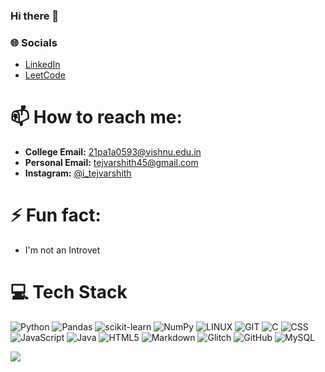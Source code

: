 ### Hi there 👋

### 🌐 Socials
- [LinkedIn](https://www.linkedin.com/in/tej-varshith-madala-6b125b245/)
- [LeetCode](https://leetcode.com/Tej_Varshith/)

<!--
**Varshi45/Varshi45** is a ✨ _special_ ✨ repository because its `README.md` (this file) appears on your GitHub profile.

Here are some ideas to get you started:

- 🔭 I’m currently working on  ...
- 🌱 I’m currently learning ...
- 👯 I’m looking to collaborate on ...
- 🤔 I’m looking for help with ...
- 💬 Ask me about ...
- 😄 Pronouns: ...

-->
# 📫 How to reach me:
- **College Email:** 21pa1a0593@vishnu.edu.in
- **Personal Email:** tejvarshith45@gmail.com
- **Instagram:** [@i_tejvarshith](https://www.instagram.com/i_tejvarshith/)

# ⚡ Fun fact:
- I'm not an Introvet

# 💻 Tech Stack

![Python](https://upload.wikimedia.org/wikipedia/commons/c/c3/Python-logo-notext.svg)
![Pandas](https://upload.wikimedia.org/wikipedia/commons/e/ed/Pandas_logo.svg)
![scikit-learn](https://upload.wikimedia.org/wikipedia/commons/0/05/Scikit_learn_logo_small.svg)
![NumPy](https://upload.wikimedia.org/wikipedia/commons/3/31/NumPy_logo_2020.svg)
![LINUX](https://upload.wikimedia.org/wikipedia/commons/3/35/Tux.svg)
![GIT](https://upload.wikimedia.org/wikipedia/commons/e/e0/Git-logo.svg)
![C](https://upload.wikimedia.org/wikipedia/commons/3/35/The_C_Programming_Language_logo.svg)
![CSS](https://upload.wikimedia.org/wikipedia/commons/d/d5/CSS3_logo_and_wordmark.svg)
![JavaScript](https://upload.wikimedia.org/wikipedia/commons/9/99/Unofficial_JavaScript_logo_2.svg)
![Java](https://upload.wikimedia.org/wikipedia/commons/3/30/Java_programming_language_logo.svg)
![HTML5](https://upload.wikimedia.org/wikipedia/commons/3/38/HTML5_Badge.svg)
![Markdown](https://upload.wikimedia.org/wikipedia/commons/4/48/Markdown-mark.svg)
![Glitch](https://upload.wikimedia.org/wikipedia/commons/d/d5/Glitch-logo.png)
![GitHub](https://upload.wikimedia.org/wikipedia/commons/9/91/Octicons-mark-github.svg)
![MySQL](https://upload.wikimedia.org/wikipedia/en/e/e6/MySQL_Logo.png)



[![](https://visitcount.itsvg.in/api?id=Varshi45&label=Profile%20Views&color=8&icon=0&pretty=false)](https://visitcount.itsvg.in)
